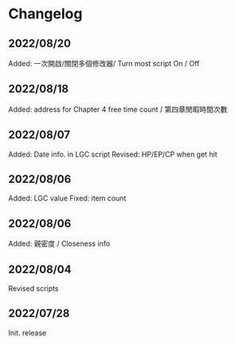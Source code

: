 # Changelog

## 2022/08/20
Added: 一次開啟/關閉多個修改器/ Turn most script On / Off

## 2022/08/18  
Added: address for Chapter 4 free time count / 第四章閒暇時間次數

## 2022/08/07
Added: Date info. in LGC script
Revised: HP/EP/CP when get hit 

## 2022/08/06
Added: LGC value
Fixed: item count

## 2022/08/06  
Added: 親密度 / Closeness info

## 2022/08/04  
Revised scripts

## 2022/07/28  
Init. release

